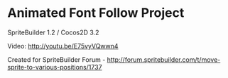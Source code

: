 Animated Font Follow Project
=============

SpriteBuilder 1.2 / Cocos2D 3.2

Video: http://youtu.be/E75vyVQwwn4

Created for SpriteBuilder Forum - http://forum.spritebuilder.com/t/move-sprite-to-various-positions/1737
